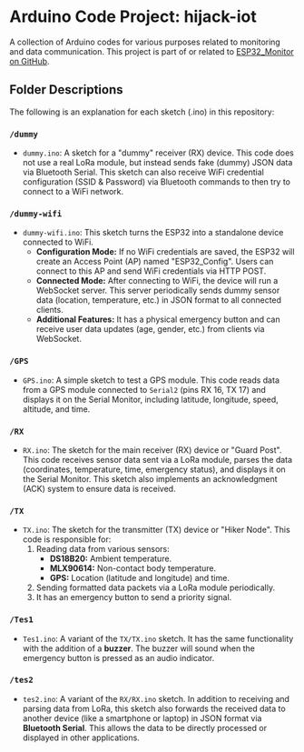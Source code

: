 # Arduino Code Project: hijack-iot

A collection of Arduino codes for various purposes related to monitoring and data communication. This project is part of or related to [ESP32_Monitor on GitHub](https://github.com/syahrilTGR/ESP32_Monitor).

## Folder Descriptions

The following is an explanation for each sketch (.ino) in this repository:

### `/dummy`

*   `dummy.ino`: A sketch for a "dummy" receiver (RX) device. This code does not use a real LoRa module, but instead sends fake (dummy) JSON data via Bluetooth Serial. This sketch can also receive WiFi credential configuration (SSID & Password) via Bluetooth commands to then try to connect to a WiFi network.

### `/dummy-wifi`

*   `dummy-wifi.ino`: This sketch turns the ESP32 into a standalone device connected to WiFi.
    *   **Configuration Mode:** If no WiFi credentials are saved, the ESP32 will create an Access Point (AP) named "ESP32_Config". Users can connect to this AP and send WiFi credentials via HTTP POST.
    *   **Connected Mode:** After connecting to WiFi, the device will run a WebSocket server. This server periodically sends dummy sensor data (location, temperature, etc.) in JSON format to all connected clients.
    *   **Additional Features:** It has a physical emergency button and can receive user data updates (age, gender, etc.) from clients via WebSocket.

### `/GPS`

*   `GPS.ino`: A simple sketch to test a GPS module. This code reads data from a GPS module connected to `Serial2` (pins RX 16, TX 17) and displays it on the Serial Monitor, including latitude, longitude, speed, altitude, and time.

### `/RX`

*   `RX.ino`: The sketch for the main receiver (RX) device or "Guard Post". This code receives sensor data sent via a LoRa module, parses the data (coordinates, temperature, time, emergency status), and displays it on the Serial Monitor. This sketch also implements an acknowledgment (ACK) system to ensure data is received.

### `/TX`

*   `TX.ino`: The sketch for the transmitter (TX) device or "Hiker Node". This code is responsible for:
    1.  Reading data from various sensors:
        *   **DS18B20:** Ambient temperature.
        *   **MLX90614:** Non-contact body temperature.
        *   **GPS:** Location (latitude and longitude) and time.
    2.  Sending formatted data packets via a LoRa module periodically.
    3.  It has an emergency button to send a priority signal.

### `/Tes1`

*   `Tes1.ino`: A variant of the `TX/TX.ino` sketch. It has the same functionality with the addition of a **buzzer**. The buzzer will sound when the emergency button is pressed as an audio indicator.

### `/tes2`

*   `tes2.ino`: A variant of the `RX/RX.ino` sketch. In addition to receiving and parsing data from LoRa, this sketch also forwards the received data to another device (like a smartphone or laptop) in JSON format via **Bluetooth Serial**. This allows the data to be directly processed or displayed in other applications.